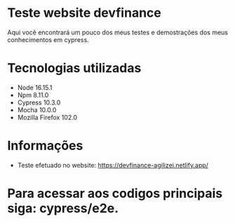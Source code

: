 # Teste website devfinance
Aqui vocẽ encontrará um pouco dos meus testes e demostrações dos meus conhecimentos em cypress.

# Tecnologias utilizadas 
- Node 16.15.1
- Npm 8.11.0
- Cypress 10.3.0
- Mocha 10.0.0
- Mozilla Firefox 102.0

# Informações
- Teste efetuado no website: https://devfinance-agilizei.netlify.app/

# Para acessar aos codigos principais siga: cypress/e2e.
